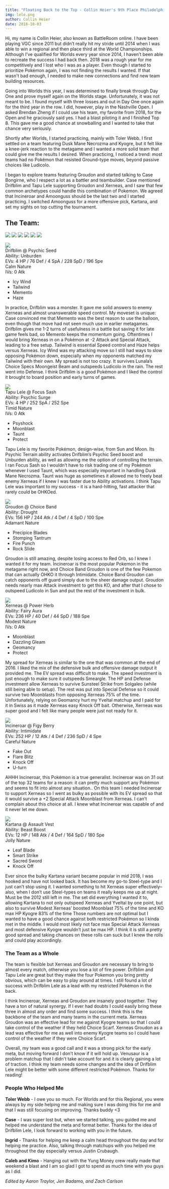 ```yaml
---
title: "Floating Back to the Top - Collin Heier's 9th Place Philadelphia Report"
img: lele.png
author: Collin Heier
date: 2018-10-03
---
```


Hi, my name is Collin Heier, also known as BattleRoom online. I have been playing VGC since 2011 but didn’t really hit my stride until 2014 when I was able to win a regional and then place third at the World Championships. Although I’ve qualified for Worlds every year since 2014, I haven’t been able to recreate the success I had back then. 2018 was a rough year for me competitively and I lost who I was as a player. Even though I started to prioritize Pokémon again, I was not finding the results I wanted. If that wasn't bad enough, I needed to make new connections and find new team building resources.

Going into Worlds this year, I was determined to finally break through Day One and prove myself again on the Worlds stage. Unfortunately, it was not meant to be. I found myself with three losses and out in Day One once again for the third year in the row. I did, however, play in the Nashville Open. I asked Brendan Zheng if I could use his team, my favorite from 2018, for the Open and he graciously said yes. I had a blast piloting it and I finished Top 8. This gave me a good chance at snowballing and I wanted to take that chance very seriously. 

Shortly after Worlds, I started practicing, mainly with Toler Webb. I first settled on a team featuring Dusk Mane Necrozma and Kyogre, but it felt like a knee-jerk reaction to the metagame and I wanted a more solid team that could give me the results I desired. When practicing, I noticed a trend: most teams had no Pokémon that resisted Ground-type moves, beyond passive choices like Ludicolo. 

I began to explore teams featuring Groudon and started talking to Case Bongirne, who I respect a lot as a battler and teambuilder. Case mentioned Drifblim and Tapu Lele supporting Groudon and Xerneas, and I saw that few common archetypes could handle this combination of Pokemon. We agreed that Incineroar and Amoonguss should be the last two and I started practicing. I switched Amoonguss for a more offensive pick, Kartana, and set my sights on top cutting the tournament.

## The Team: 
![][Drifblim]
![][Tapu Lele]
![][Groudon]
![][Xerneas]
![][Incineroar]
![][Kartana]

![](https://www.serebii.net/sunmoon/pokemon/426.png)  
Drifblim @ Psychic Seed  
Ability: Unburden  
EVs: 4 HP / 76 Def / 4 SpA / 228 SpD / 196 Spe  
Calm Nature  
IVs: 0 Atk  
- Icy Wind  
- Tailwind  
- Memento  
- Haze  

In practice, Drifblim was a monster. It gave me solid answers to enemy Xerneas and almost unanswerable speed control. My moveset is unique: Case convinced me that Memento was the best reason to use the balloon, even though that move had not seen much use in earlier metagames. Drifblim gives me 1-2 turns of usefulness in a battle but saving it for late game feels bad, so Memento keeps the momentum going. Oftentimes I would bring Xerneas in on a Pokémon at -2 Attack and Special Attack, leading  to a free setup. Tailwind is essential Speed control and Haze helps versus Xerneas. Icy Wind was my attacking move so I still had ways to slow opposing Pokémon down, especially when my opponents matched my Tailwind with their own. My spread is not too crazy. It survives Lunala’s Choice Specs Moongeist Beam and outspeeds Ludicolo in the rain. The rest went into Defense. I think Drifblim is a good Pokémon and I liked the control it brought to board position and early turns of games.

![](https://www.serebii.net/sunmoon/pokemon/786.png)  
Tapu Lele @ Focus Sash  
Ability: Psychic Surge  
EVs: 4 HP / 252 SpA / 252 Spe  
Timid Nature  
IVs: 0 Atk  
- Psyshock  
- Moonblast  
- Taunt  
- Protect  

Tapu Lele is my favorite Pokémon, design-wise, from Sun and Moon. Its Psychic Terrain ability activates Drifblim’s Psychic Seed boost and Unburden ability, as well as allowing me the option of controlling the terrain. I ran Focus Sash so I wouldn’t have to risk trading one of my Pokémon whenever I used Taunt, which was especially important in handling Dusk Mane Necrozma. Taunt was huge as sometimes it allowed me to freely beat enemy Xerneas if I knew I was faster due to Ability activations. I think Tapu Lele was important to my success -  it is a hard-hitting, fast attacker that rarely could be OHKOed.

![](https://www.serebii.net/sunmoon/pokemon/383.png)  
Groudon @ Choice Band  
Ability: Drought  
EVs: 156 HP / 244 Atk / 4 Def / 4 SpD / 100 Spe  
Adamant Nature  
- Precipice Blades  
- Stomping Tantrum  
- Fire Punch  
- Rock Slide  

Groudon is still amazing, despite losing access to Red Orb, so I knew I wanted it for my team. Incineroar is the most popular Pokemon in the metagame right now, and Choice Band Groudon is one of the few Pokemon that can actually OHKO it through Intimidate. Choice Band Groudon can catch opponents off guard simply due to the sheer damage output. Groudon needs nearly max Attack investment to get this KO, and after that I chose to outspeed Ludicolo in Sun and put the rest of the investment in bulk.

![](https://www.serebii.net/sunmoon/pokemon/716-a.png)  
Xerneas @ Power Herb  
Ability: Fairy Aura  
EVs: 236 HP / 40 Def / 44 SpD / 188 Spe  
Modest Nature  
IVs: 0 Atk  
- Moonblast  
- Dazzling Gleam  
- Geomancy  
- Protect  

My spread for Xerneas is similar to the one that was common at the end of 2016. I liked the mix of the defensive bulk and offensive damage output it provided me. The EV spread was difficult to make. The speed investment is just enough to make sure it outspeeds Smeargle. The HP and Defense investment allow Xerneas to survive Sunsteel Strike from Solgaleo (while still being able to setup). The rest was put into Special Defense so it could survive two Moonblasts from opposing Xerneas 75% of the time. Unfortunately, relying on Geomancy hurt my Yveltal matchup and I paid for it in Swiss as it made Xerneas easy Knock Off bait. Otherwise, Xerneas was super good and I felt like many people were just not ready for it.

![](https://www.serebii.net/sunmoon/pokemon/727.png)  
Incineroar @ Figy Berry  
Ability: Intimidate  
EVs: 252 HP / 12 Atk / 4 Def / 236 SpD / 4 Spe  
Careful Nature  
- Fake Out  
- Flare Blitz  
- Knock Off  
- U-turn  

AHHH Incineroar, this Pokémon is a true generalist. Incineroar was on 31 out of the top 32 teams for a reason: it can pretty much support any Pokémon and seems to fit into almost any situation.. On this team I needed Incineroar to support Xerneas so I went as bulky as possible with its EV spread so that it would survive a +2 Special Attack Moonblast from Xerneas. I can’t complain about this choice at all. I knew what Incineroar was capable of and it never let me down. 

![](https://www.serebii.net/sunmoon/pokemon/798.png)  
Kartana @ Assault Vest  
Ability: Beast Boost  
EVs: 12 HP / 148 Atk / 4 Def / 164 SpD / 180 Spe  
Jolly Nature  
- Leaf Blade  
- Smart Strike  
- Sacred Sword  
- Knock Off  

Ever since the bulky Kartana variant became popular in mid 2018, I was hooked and have not looked back. It has become my go-to Steel-type and I just can’t stop using it. I wanted something to hit Xerneas super effectively– also, when I don’t use Steel-types on teams it really keeps me up at night. Must be the 2012 still left in me. The set did everything I wanted it to, allowing Kartana to not only outspeed Xerneas and Yveltal by one point, but also to survive Modest Xerneas’ boosted Moonblast 75% of the time and KO max HP Kyogre 83% of the time Those numbers are not optimal but I wanted to have a good chance against both restricted Pokémon so I kinda met in the middle. I would most likely not face max Special Attack Xerneas and most defensive Kyogre wouldn’t just be max HP. I think it is still a pretty good spread and taking chances on these rolls can suck but I knew the rolls and could play accordingly. 

### The Team as a Whole

The team is flexible but Xerneas and Groudon are necessary to bring to almost every match, otherwise you lose a lot of fire power. Drifblim and Tapu Lele are great but they make the four Pokemon you bring pretty obvious, which can be easy to play around at times. I still found a lot of success with Drifblim Lele as a lead with my restricted Pokémon in the back. 

I think Incineroar, Xerneas and Groudon are insanely good together. They have a ton of natural synergy. If I ever had doubts I could easily bring these three in almost any order and find some success. I think this is the backbone of the team and many teams in the current meta. Xerneas Groudon was an effective lead for me against Kyogre teams so that I could take control of the weather if they held Choice Scarf. Xerneas Groudon as a lead was effective for me as well into enemy Kyogre teams so I could have control of the weather if they were Choice Scarf. 

Overall, my team was a good call and it was a strong pick for the early meta, but moving forward I don’t know if it will hold up. Venusaur is a problem matchup that I didn't take account for and it is clearly gaining a lot of traction. I think my team needs some changes and the idea of Drifblim Lele might be better with some different restricted Pokémon. Thanks for reading!


### People Who Helped Me

**Toler Webb** - I owe you so much. For Worlds and for this Regional, you were always by my side helping me and making sure I was doing this for me and that I was still focusing on improving. Thanks buddy <3

**Case** - I was super lost but, when we started talking, you guided me and helped me understand the meta and format better. Thanks for the idea of Drifblim Lele, I look forward to working with you in the future.

**Ingrid** - Thanks for helping me keep a calm head throughout the day and for helping me practice. Also, talking through matchups with you helped me throughout the day especially versus Justin Crubaugh. 

**Caleb and Kimo** - Hanging out with the Yung Money crew really made that weekend a blast and I am so glad I got to spend as much time with you guys as I did.

*Edited by Aaron Traylor, Jen Badamo, and Zach Carlson*

[Xerneas]:https://www.serebii.net/pokedex-sm/icon/716.png
[Ho-Oh]:https://www.serebii.net/pokedex-sm/icon/250.png
[Incineroar]:https://www.serebii.net/pokedex-sm/icon/727.png
[Tapu Koko]:https://www.serebii.net/pokedex-sm/icon/785.png
[Ludicolo]:https://www.serebii.net/pokedex-sm/icon/272.png
[Smeargle]:https://www.serebii.net/pokedex-sm/icon/235.png
[Lunala]:https://www.serebii.net/pokedex-sm/icon/792.png
[Scrafty]:https://www.serebii.net/pokedex-sm/icon/560.png
[Volcarona]:https://www.serebii.net/pokedex-sm/icon/637.png
[Stakataka]:https://www.serebii.net/pokedex-sm/icon/805.png
[Kyogre]:https://www.serebii.net/pokedex-sm/icon/382.png
[Tsareena]:https://www.serebii.net/pokedex-sm/icon/763.png
[Tapu Fini]:https://www.serebii.net/pokedex-sm/icon/788.png
[Yveltal]:https://www.serebii.net/pokedex-sm/icon/717.png
[Groudon]:https://www.serebii.net/pokedex-sm/icon/383.png
[Venusaur]:https://www.serebii.net/pokedex-sm/icon/003.png
[Kartana]:https://www.serebii.net/pokedex-sm/icon/798.png
[Bronzong]:https://www.serebii.net/pokedex-sm/icon/437.png
[NDM]:https://www.serebii.net/pokedex-sm/icon/800-dm.png
[Amoonguss]:https://www.serebii.net/pokedex-sm/icon/591.png
[Zapdos]:https://www.serebii.net/pokedex-sm/icon/145.png
[Solgaleo]:https://www.serebii.net/pokedex-sm/icon/791.png
[Araquanid]:https://www.serebii.net/pokedex-sm/icon/752.png
[Tapu Lele]:https://www.serebii.net/pokedex-sm/icon/786.png
[Toxicroak]:https://www.serebii.net/pokedex-sm/icon/454.png
[Drifblim]:https://www.serebii.net/pokedex-sm/icon/426.png